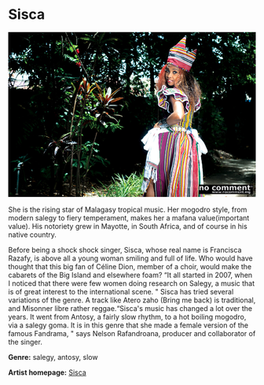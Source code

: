 #  Sisca

![Sisca](sisca.jpg)

She is the rising star of Malagasy tropical music. Her mogodro style, from modern salegy to fiery temperament, makes her a mafana value(important value). His notoriety grew in Mayotte, in South Africa, and of course in his native country. 

Before being a shock shock singer, Sisca, whose real name is Francisca Razafy, is above all a young woman smiling and full of life. Who would have thought that this big fan of Céline Dion, member of a choir, would make the cabarets of the Big Island and elsewhere foam? “It all started in 2007, when I noticed that there were few women doing research on Salegy, a music that is of great interest to the international scene. " Sisca has tried several variations of the genre. A track like Atero zaho (Bring me back) is traditional, and Misonner libre rather reggae.“Sisca's music has changed a lot over the years. It went from Antosy, a fairly slow rhythm, to a hot boiling mogodro, via a salegy goma. It is in this genre that she made a female version of the famous Fandrama, " says Nelson Rafandroana, producer and collaborator of the singer.

**Genre:** salegy, antosy, slow

**Artist homepage:** [Sisca](https://fr-fr.facebook.com/sisca.jobikelyvaleur)